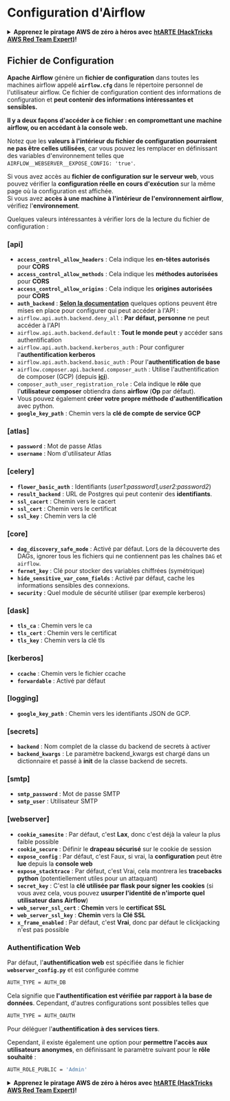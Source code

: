 # Configuration d'Airflow

<details>

<summary><strong>Apprenez le piratage AWS de zéro à héros avec</strong> <a href="https://training.hacktricks.xyz/courses/arte"><strong>htARTE (HackTricks AWS Red Team Expert)</strong></a><strong>!</strong></summary>

Autres moyens de soutenir HackTricks :

* Si vous souhaitez voir votre **entreprise annoncée dans HackTricks** ou **télécharger HackTricks en PDF**, consultez les [**PLANS D'ABONNEMENT**](https://github.com/sponsors/carlospolop)!
* Obtenez le [**merchandising officiel PEASS & HackTricks**](https://peass.creator-spring.com)
* Découvrez [**La Famille PEASS**](https://opensea.io/collection/the-peass-family), notre collection d'[**NFTs**](https://opensea.io/collection/the-peass-family) exclusifs
* **Rejoignez le** 💬 [**groupe Discord**](https://discord.gg/hRep4RUj7f) ou le [**groupe telegram**](https://t.me/peass) ou **suivez** moi sur **Twitter** 🐦 [**@carlospolopm**](https://twitter.com/carlospolopm)**.**
* **Partagez vos astuces de piratage en soumettant des PR aux dépôts github** [**HackTricks**](https://github.com/carlospolop/hacktricks) et [**HackTricks Cloud**](https://github.com/carlospolop/hacktricks-cloud).

</details>

## Fichier de Configuration

**Apache Airflow** génère un **fichier de configuration** dans toutes les machines airflow appelé **`airflow.cfg`** dans le répertoire personnel de l'utilisateur airflow. Ce fichier de configuration contient des informations de configuration et **peut contenir des informations intéressantes et sensibles.**

**Il y a deux façons d'accéder à ce fichier : en compromettant une machine airflow, ou en accédant à la console web.**

Notez que les **valeurs à l'intérieur du fichier de configuration** **pourraient ne pas être celles utilisées**, car vous pouvez les remplacer en définissant des variables d'environnement telles que `AIRFLOW__WEBSERVER__EXPOSE_CONFIG: 'true'`.

Si vous avez accès au **fichier de configuration sur le serveur web**, vous pouvez vérifier la **configuration réelle en cours d'exécution** sur la même page où la configuration est affichée.\
Si vous avez **accès à une machine à l'intérieur de l'environnement airflow**, vérifiez l'**environnement**.

Quelques valeurs intéressantes à vérifier lors de la lecture du fichier de configuration :

### \[api]

* **`access_control_allow_headers`** : Cela indique les **en-têtes autorisés** pour **CORS**
* **`access_control_allow_methods`** : Cela indique les **méthodes autorisées** pour **CORS**
* **`access_control_allow_origins`** : Cela indique les **origines autorisées** pour **CORS**
* **`auth_backend`** : [**Selon la documentation**](https://airflow.apache.org/docs/apache-airflow/stable/security/api.html) quelques options peuvent être mises en place pour configurer qui peut accéder à l'API :
* `airflow.api.auth.backend.deny_all` : **Par défaut, personne** ne peut accéder à l'API
* `airflow.api.auth.backend.default` : **Tout le monde peut** y accéder sans authentification
* `airflow.api.auth.backend.kerberos_auth` : Pour configurer l'**authentification kerberos**
* `airflow.api.auth.backend.basic_auth` : Pour l'**authentification de base**
* `airflow.composer.api.backend.composer_auth` : Utilise l'authentification de composer (GCP) (depuis [**ici**](https://cloud.google.com/composer/docs/access-airflow-api)).
* `composer_auth_user_registration_role` : Cela indique le **rôle** que l'**utilisateur composer** obtiendra dans **airflow** (**Op** par défaut).
* Vous pouvez également **créer votre propre méthode d'authentification** avec python.
* **`google_key_path`** : Chemin vers la **clé de compte de service GCP**

### **\[atlas]**

* **`password`** : Mot de passe Atlas
* **`username`** : Nom d'utilisateur Atlas

### \[celery]

* **`flower_basic_auth`** : Identifiants (_user1:password1,user2:password2_)
* **`result_backend`** : URL de Postgres qui peut contenir des **identifiants**.
* **`ssl_cacert`** : Chemin vers le cacert
* **`ssl_cert`** : Chemin vers le certificat
* **`ssl_key`** : Chemin vers la clé

### \[core]

* **`dag_discovery_safe_mode`** : Activé par défaut. Lors de la découverte des DAGs, ignorer tous les fichiers qui ne contiennent pas les chaînes `DAG` et `airflow`.
* **`fernet_key`** : Clé pour stocker des variables chiffrées (symétrique)
* **`hide_sensitive_var_conn_fields`** : Activé par défaut, cache les informations sensibles des connexions.
* **`security`** : Quel module de sécurité utiliser (par exemple kerberos)

### \[dask]

* **`tls_ca`** : Chemin vers le ca
* **`tls_cert`** : Chemin vers le certificat
* **`tls_key`** : Chemin vers la clé tls

### \[kerberos]

* **`ccache`** : Chemin vers le fichier ccache
* **`forwardable`** : Activé par défaut

### \[logging]

* **`google_key_path`** : Chemin vers les identifiants JSON de GCP.

### \[secrets]

* **`backend`** : Nom complet de la classe du backend de secrets à activer
* **`backend_kwargs`** : Le paramètre backend_kwargs est chargé dans un dictionnaire et passé à **init** de la classe backend de secrets.

### \[smtp]

* **`smtp_password`** : Mot de passe SMTP
* **`smtp_user`** : Utilisateur SMTP

### \[webserver]

* **`cookie_samesite`** : Par défaut, c'est **Lax**, donc c'est déjà la valeur la plus faible possible
* **`cookie_secure`** : Définir le **drapeau sécurisé** sur le cookie de session
* **`expose_config`** : Par défaut, c'est Faux, si vrai, la **configuration** peut être **lue** depuis la **console web**
* **`expose_stacktrace`** : Par défaut, c'est Vrai, cela montrera les **tracebacks python** (potentiellement utiles pour un attaquant)
* **`secret_key`** : C'est la **clé utilisée par flask pour signer les cookies** (si vous avez cela, vous pouvez **usurper l'identité de n'importe quel utilisateur dans Airflow**)
* **`web_server_ssl_cert`** : **Chemin** vers le **certificat SSL**
* **`web_server_ssl_key`** : **Chemin** vers la **Clé SSL**
* **`x_frame_enabled`** : Par défaut, c'est **Vrai**, donc par défaut le clickjacking n'est pas possible

### Authentification Web

Par défaut, l'**authentification web** est spécifiée dans le fichier **`webserver_config.py`** et est configurée comme
```bash
AUTH_TYPE = AUTH_DB
```
Cela signifie que **l'authentification est vérifiée par rapport à la base de données**. Cependant, d'autres configurations sont possibles telles que
```bash
AUTH_TYPE = AUTH_OAUTH
```
Pour déléguer l'**authentification à des services tiers**.

Cependant, il existe également une option pour **permettre l'accès aux utilisateurs anonymes**, en définissant le paramètre suivant pour le **rôle souhaité** :
```bash
AUTH_ROLE_PUBLIC = 'Admin'
```
<details>

<summary><strong>Apprenez le piratage AWS de zéro à héros avec</strong> <a href="https://training.hacktricks.xyz/courses/arte"><strong>htARTE (HackTricks AWS Red Team Expert)</strong></a><strong>!</strong></summary>

Autres moyens de soutenir HackTricks :

* Si vous souhaitez voir votre **entreprise annoncée dans HackTricks** ou **télécharger HackTricks en PDF**, consultez les [**PLANS D'ABONNEMENT**](https://github.com/sponsors/carlospolop)!
* Obtenez le [**merchandising officiel PEASS & HackTricks**](https://peass.creator-spring.com)
* Découvrez [**La Famille PEASS**](https://opensea.io/collection/the-peass-family), notre collection d'[**NFTs**](https://opensea.io/collection/the-peass-family) exclusifs
* **Rejoignez le** 💬 [**groupe Discord**](https://discord.gg/hRep4RUj7f) ou le [**groupe telegram**](https://t.me/peass) ou **suivez**-moi sur **Twitter** 🐦 [**@carlospolopm**](https://twitter.com/carlospolopm)**.**
* **Partagez vos astuces de piratage en soumettant des PR aux dépôts github** [**HackTricks**](https://github.com/carlospolop/hacktricks) et [**HackTricks Cloud**](https://github.com/carlospolop/hacktricks-cloud).

</details>
